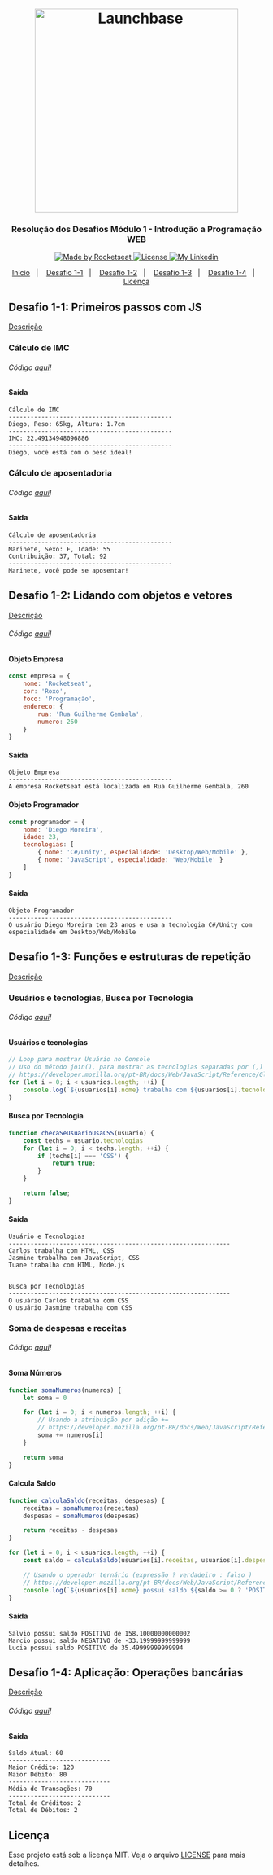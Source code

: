 <h1 align="center">
    <img alt="Launchbase" src="https://storage.googleapis.com/golden-wind/bootcamp-launchbase/logo.png" width="400px" />
</h1>

<h3 align="center">
  Resolução dos Desafios Módulo 1 - Introdução a Programação WEB
</h3>

<p align="center">

  <a href="https://rocketseat.com.br">
    <img alt="Made by Rocketseat" src="https://img.shields.io/badge/made%20by-Rocketseat-%23F8952D">
  </a>

  <a href="https://github.com/diegyohoho/launchbase-04/blob/master/LICENSE" >
    <img alt="License" src="https://img.shields.io/badge/license-MIT-%23F8952D">
  </a>
  
  <a href="https://www.linkedin.com/in/diegyohoho/" >
    <img alt="My Linkedin" src="https://img.shields.io/badge/-diegyohoho-%230077B5?style=social&logo=linkedin">
  </a>

</p>

<p align="center">
  <a href="https://github.com/diegyohoho/launchbase-04">Início</a>&nbsp;&nbsp;&nbsp;|&nbsp;&nbsp;&nbsp;
  <a href="#desafio-1-1-primeiros-passos-com-js">Desafio 1-1</a>&nbsp;&nbsp;&nbsp;|&nbsp;&nbsp;&nbsp;
  <a href="#desafio-1-2-lidando-com-objetos-e-vetores">Desafio 1-2</a>&nbsp;&nbsp;&nbsp;|&nbsp;&nbsp;&nbsp;
  <a href="#desafio-1-3-funções-e-estruturas-de-repetição">Desafio 1-3</a>&nbsp;&nbsp;&nbsp;|&nbsp;&nbsp;&nbsp;
  <a href="#desafio-1-4-aplicação-operações-bancárias">Desafio 1-4</a>&nbsp;&nbsp;&nbsp;|&nbsp;&nbsp;&nbsp;
  <a href="#licença">Licença</a>
</p>

## Desafio 1-1: Primeiros passos com JS
<a href="https://github.com/Rocketseat/bootcamp-launchbase-desafios-01/blob/master/desafios/01-1-primeiros-passos-com-js.md">Descrição</a>

### Cálculo de IMC
###### Código [aqui](https://github.com/diegyohoho/launchbase-04/blob/master/docs/semana01/modulo01/desafio-1-1/imc.js)!

#### Saída
```
Cálculo de IMC
---------------------------------------------
Diego, Peso: 65kg, Altura: 1.7cm
---------------------------------------------
IMC: 22.49134948096886
---------------------------------------------
Diego, você está com o peso ideal!
```

### Cálculo de aposentadoria
###### Código [aqui](https://github.com/diegyohoho/launchbase-04/blob/master/docs/semana01/modulo01/desafio-1-1/aposentadoria.js)!

#### Saída
```
Cálculo de aposentadoria
---------------------------------------------
Marinete, Sexo: F, Idade: 55
Contribuição: 37, Total: 92
---------------------------------------------
Marinete, você pode se aposentar!
```

## Desafio 1-2: Lidando com objetos e vetores
<a href="https://github.com/Rocketseat/bootcamp-launchbase-desafios-01/blob/master/desafios/01-2-lidando-com-objetos-e-vetores.md">Descrição</a>

###### Código [aqui](https://github.com/diegyohoho/launchbase-04/blob/master/docs/semana01/modulo01/desafio-1-2/objetos-vetores.js)!

#### Objeto Empresa
```js
const empresa = {
    nome: 'Rocketseat',
    cor: 'Roxo',
    foco: 'Programação',
    endereco: {
        rua: 'Rua Guilherme Gembala',
        numero: 260
    }
}
```
#### Saída
```
Objeto Empresa
---------------------------------------------
A empresa Rocketseat está localizada em Rua Guilherme Gembala, 260
```

#### Objeto Programador
```js
const programador = {
    nome: 'Diego Moreira',
    idade: 23,
    tecnologias: [
        { nome: 'C#/Unity', especialidade: 'Desktop/Web/Mobile' },
        { nome: 'JavaScript', especialidade: 'Web/Mobile' }
    ]
}
```
#### Saída
```
Objeto Programador
---------------------------------------------
O usuário Diego Moreira tem 23 anos e usa a tecnologia C#/Unity com especialidade em Desktop/Web/Mobile
```

## Desafio 1-3: Funções e estruturas de repetição
<a href="https://github.com/Rocketseat/bootcamp-launchbase-desafios-01/blob/master/desafios/01-3-funcoes-e-estruturas-de-repeticao.md">Descrição</a>

### Usuários e tecnologias, Busca por Tecnologia
###### Código [aqui](https://github.com/diegyohoho/launchbase-04/blob/master/docs/semana01/modulo01/desafio-1-3/usuario-techs.js)!

#### Usuários e tecnologias
```js
// Loop para mostrar Usuário no Console
// Uso do método join(), para mostrar as tecnologias separadas por (,) e um espaço
// https://developer.mozilla.org/pt-BR/docs/Web/JavaScript/Reference/Global_Objects/Array/join
for (let i = 0; i < usuarios.length; ++i) {
    console.log(`${usuarios[i].nome} trabalha com ${usuarios[i].tecnologias.join(", ")}`)
}
```

#### Busca por Tecnologia
```js
function checaSeUsuarioUsaCSS(usuario) {
    const techs = usuario.tecnologias
    for (let i = 0; i < techs.length; ++i) {
        if (techs[i] === 'CSS') {
            return true;
        }
    }

    return false;
}
```

#### Saída
```
Usuário e Tecnologias
-------------------------------------------------------------
Carlos trabalha com HTML, CSS
Jasmine trabalha com JavaScript, CSS
Tuane trabalha com HTML, Node.js


Busca por Tecnologias
-------------------------------------------------------------
O usuário Carlos trabalha com CSS
O usuário Jasmine trabalha com CSS
```

### Soma de despesas e receitas
###### Código [aqui](https://github.com/diegyohoho/launchbase-04/blob/master/docs/semana01/modulo01/desafio-1-3/despesas-receitas.js)!

#### Soma Números
```js
function somaNumeros(numeros) {
    let soma = 0

    for (let i = 0; i < numeros.length; ++i) {
        // Usando a atribuição por adição +=
        // https://developer.mozilla.org/pt-BR/docs/Web/JavaScript/Reference/Operators/Assignment_Operators#Addition_assignment
        soma += numeros[i]
    }

    return soma
}
```

#### Calcula Saldo
```js
function calculaSaldo(receitas, despesas) {
    receitas = somaNumeros(receitas)
    despesas = somaNumeros(despesas)

    return receitas - despesas
}

for (let i = 0; i < usuarios.length; ++i) {
    const saldo = calculaSaldo(usuarios[i].receitas, usuarios[i].despesas)

    // Usando o operador ternário (expressão ? verdadeiro : falso )
    // https://developer.mozilla.org/pt-BR/docs/Web/JavaScript/Reference/Operators/Operador_Condicional
    console.log(`${usuarios[i].nome} possui saldo ${saldo >= 0 ? 'POSITIVO' : 'NEGATIVO'} de ${saldo}`)
}
```

#### Saída
```
Salvio possui saldo POSITIVO de 158.10000000000002
Marcio possui saldo NEGATIVO de -33.19999999999999
Lucia possui saldo POSITIVO de 35.49999999999994
```

## Desafio 1-4: Aplicação: Operações bancárias
<a href="https://github.com/Rocketseat/bootcamp-launchbase-desafios-01/blob/master/desafios/01-4-aplicacao-operacoes-bancarias.md">Descrição</a>

###### Código [aqui](https://github.com/diegyohoho/launchbase-04/blob/master/docs/semana01/modulo01/desafio-1-4/banking-operations.js)!

#### Saída
```
Saldo Atual: 60
----------------------------
Maior Crédito: 120
Maior Débito: 80
----------------------------
Média de Transações: 70
----------------------------
Total de Créditos: 2
Total de Débitos: 2
```

## Licença

Esse projeto está sob a licença MIT. Veja o arquivo [LICENSE](https://github.com/diegyohoho/launchbase-04/blob/master/LICENSE) para mais detalhes.
